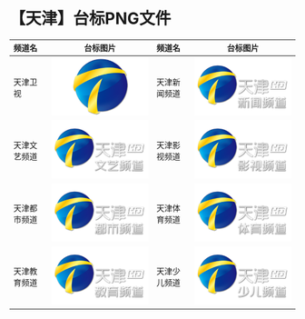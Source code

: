 # 【天津】台标PNG文件
|频道名|台标图片|频道名|台标图片|
|:---|:---:|:---|:---:|
|天津卫视|<img src="https://raw.githubusercontent.com/liuyilong80880/tvlog/main/img/Tianjin.png">|天津新闻频道|<img src="https://raw.githubusercontent.com/liuyilong80880/tvlog/main/img/Tianjin1.png">|
|天津文艺频道|<img src="https://raw.githubusercontent.com/liuyilong80880/tvlog/main/img/Tianjin2.png">|天津影视频道|<img src="https://raw.githubusercontent.com/liuyilong80880/tvlog/main/img/Tianjin3.png">|
|天津都市频道|<img src="https://raw.githubusercontent.com/liuyilong80880/tvlog/main/img/Tianjin4.png">|天津体育频道|<img src="https://raw.githubusercontent.com/liuyilong80880/tvlog/main/img/Tianjin5.png">|
|天津教育频道|<img src="https://raw.githubusercontent.com/liuyilong80880/tvlog/main/img/Tianjin6.png">|天津少儿频道|<img src="https://raw.githubusercontent.com/liuyilong80880/tvlog/main/img/Tianjin7.png">|
